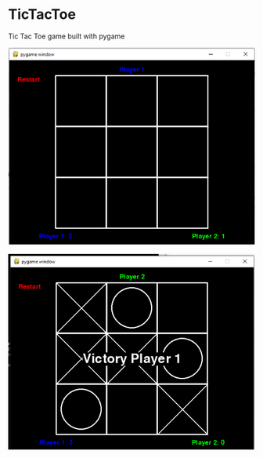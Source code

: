 # TicTacToe
Tic Tac Toe game built with pygame  

![Screenshot](tictactoe.png)  

![Screenshot](tictactoe2.png)
